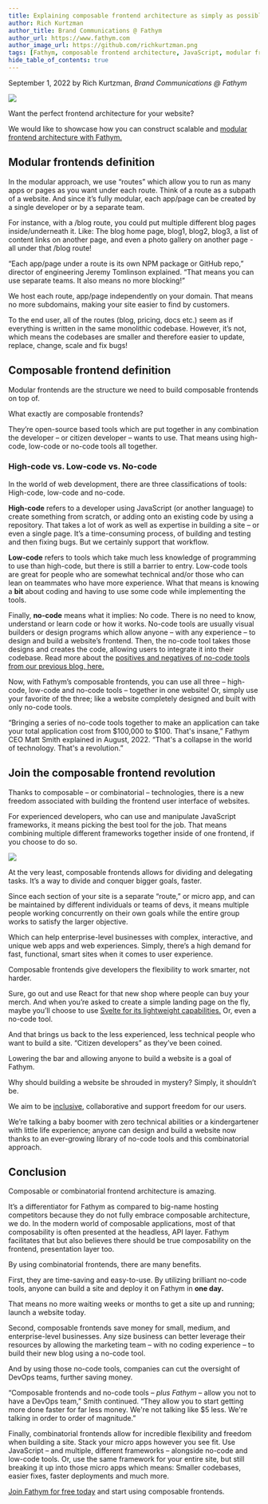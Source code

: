 ```yaml
---
title: Explaining composable frontend architecture as simply as possible
author: Rich Kurtzman
author_title: Brand Communications @ Fathym
author_url: https://www.fathym.com
author_image_url: https://github.com/richkurtzman.png
tags: [Fathym, composable frontend architecture, JavaScript, modular frontends, composable frontends, web development]
hide_table_of_contents: true
---
```


September 1, 2022 by Rich Kurtzman, _Brand Communications @ Fathym_

![](https://www.fathym.com/img/newmfe.png)

Want the perfect frontend architecture for your website?  

We would like to showcase how you can construct scalable and [modular frontend architecture with Fathym.](https://www.fathym.com/blog/articles/2022/august/2022-08-16-modular-frontends-fantastically-functional) 

## Modular frontends definition 

In the modular approach, we use “routes” which allow you to run as many apps or pages as you want under each route. Think of a route as a subpath of a website. And since it’s fully modular, each app/page can be created by a single developer or by a separate team. 

For instance, with a /blog route, you could put multiple different blog pages inside/underneath it. Like: The blog home page, blog1, blog2, blog3, a list of content links on another page, and even a photo gallery on another page - all under that /blog route! 

“Each app/page under a route is its own NPM package or GitHub repo,” director of engineering Jeremy Tomlinson explained. “That means you can use separate teams. It also means no more blocking!” 

We host each route, app/page independently on your domain. That means no more subdomains, making your site easier to find by customers. 

To the end user, all of the routes (blog, pricing, docs etc.) seem as if everything is written in the same monolithic codebase. However, it’s not, which means the codebases are smaller and therefore easier to update, replace, change, scale and fix bugs! 

## Composable frontend definition 

Modular frontends are the structure we need to build composable frontends on top of.  

What exactly are composable frontends?  

They’re open-source based tools which are put together in any combination the developer – or citizen developer – wants to use. That means using high-code, low-code or no-code tools all together.  

### High-code vs. Low-code vs. No-code 

In the world of web development, there are three classifications of tools: High-code, low-code and no-code.  

**High-code** refers to a developer using JavaScript (or another language) to create something from scratch, or adding onto an existing code by using a repository. That takes a lot of work as well as expertise in building a site – or even a single page. It’s a time-consuming process, of building and testing and then fixing bugs. But we certainly support that workflow. 

**Low-code** refers to tools which take much less knowledge of programming to use than high-code, but there is still a barrier to entry. Low-code tools are great for people who are somewhat technical and/or those who can lean on teammates who have more experience. What that means is knowing a **bit** about coding and having to use some code while implementing the tools.  

Finally, **no-code** means what it implies: No code. There is no need to know, understand or learn code or how it works. No-code tools are usually visual builders or design programs which allow anyone – with any experience – to design and build a website’s frontend. Then, the no-code tool takes those designs and creates the code, allowing users to integrate it into their codebase. Read more about the [positives and negatives of no-code tools from our previous blog, here.](https://www.fathym.com/blog/articles/2022/june/2022-06-28-positives-and-negatives-of-no-code-tools) 

Now, with Fathym’s composable frontends, you can use all three – high-code, low-code and no-code tools – together in one website! Or, simply use your favorite of the three; like a website completely designed and built with only no-code tools.  

“Bringing a series of no-code tools together to make an application can take your total application cost from $100,000 to $100. That's insane,” Fathym CEO Matt Smith explained in August, 2022. “That's a collapse in the world of technology. That's a revolution.” 

## Join the composable frontend revolution 

Thanks to composable – or combinatorial – technologies, there is a new freedom associated with building the frontend user interface of websites.  

For experienced developers, who can use and manipulate JavaScript frameworks, it means picking the best tool for the job. That means combining multiple different frameworks together inside of one frontend, if you choose to do so.  

![](https://www.fathym.com/img/MFERReactReactReactDocu.png) 

At the very least, composable frontends allows for dividing and delegating tasks. It’s a way to divide and conquer bigger goals, faster.  

Since each section of your site is a separate “route,” or micro app, and can be maintained by different individuals or teams of devs, it means multiple people working concurrently on their own goals while the entire group works to satisfy the larger objective.  

Which can help enterprise-level businesses with complex, interactive, and unique web apps and web experiences. Simply, there’s a high demand for fast, functional, smart sites when it comes to user experience.  

Composable frontends give developers the flexibility to work smarter, not harder.  

Sure, go out and use React for that new shop where people can buy your merch. And when you’re asked to create a simple landing page on the fly, maybe you’ll choose to use [Svelte for its lightweight capabilities.](https://www.fathym.com/blog/articles/2022/may/2022-05-19-why-react-developer-used-svelte) Or, even a no-code tool.  

And that brings us back to the less experienced, less technical people who want to build a site. “Citizen developers” as they’ve been coined.  

Lowering the bar and allowing anyone to build a website is a goal of Fathym.  

Why should building a website be shrouded in mystery? Simply, it shouldn’t be.  

We aim to be [inclusive](https://www.fathym.com/blog/articles/2022/june/2022-06-02-inclusivity-with-low-and-no-code), collaborative and support freedom for our users.  

We’re talking a baby boomer with zero technical abilities or a kindergartener with little life experience; anyone can design and build a website now thanks to an ever-growing library of no-code tools and this combinatorial approach.  

## Conclusion 

Composable or combinatorial frontend architecture is amazing.  

It’s a differentiator for Fathym as compared to big-name hosting competitors because they do not fully embrace composable architecture, we do. In the modern world of composable applications, most of that composability is often presented at the headless, API layer. Fathym facilitates that but also believes there should be true composability on the frontend, presentation layer too. 

By using combinatorial frontends, there are many benefits.  

First, they are time-saving and easy-to-use. By utilizing brilliant no-code tools, anyone can build a site and deploy it on Fathym in **one day.**  

That means no more waiting weeks or months to get a site up and running; launch a website today.  

Second, composable frontends save money for small, medium, and enterprise-level businesses. Any size business can better leverage their resources by allowing the marketing team – with no coding experience – to build their new blog using a no-code tool.  

And by using those no-code tools, companies can cut the oversight of DevOps teams, further saving money.  

“Composable frontends and no-code tools – *plus Fathym* –  allow you not to have a DevOps team,” Smith continued. “They allow you to start getting more done faster for far less money. We're not talking like $5 less. We're talking in order to order of magnitude.” 

Finally, combinatorial frontends allow for incredible flexibility and freedom when building a site. Stack your micro apps however you see fit. Use JavaScript – and multiple, different frameworks – alongside no-code and low-code tools. Or, use the same framework for your entire site, but still breaking it up into those micro apps which means: Smaller codebases, easier fixes, faster deployments and much more.  

[Join Fathym for free today](https://www.fathym.com/dashboard) and start using composable frontends. 